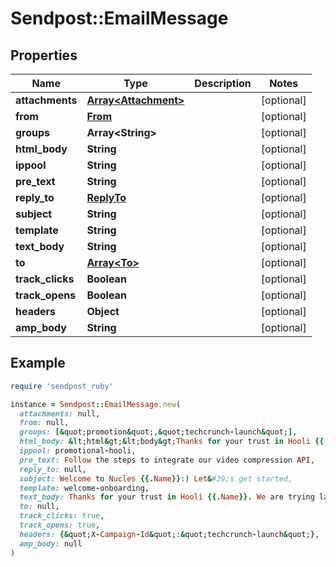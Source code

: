 # Sendpost::EmailMessage

## Properties

| Name | Type | Description | Notes |
| ---- | ---- | ----------- | ----- |
| **attachments** | [**Array&lt;Attachment&gt;**](Attachment.md) |  | [optional] |
| **from** | [**From**](From.md) |  | [optional] |
| **groups** | **Array&lt;String&gt;** |  | [optional] |
| **html_body** | **String** |  | [optional] |
| **ippool** | **String** |  | [optional] |
| **pre_text** | **String** |  | [optional] |
| **reply_to** | [**ReplyTo**](ReplyTo.md) |  | [optional] |
| **subject** | **String** |  | [optional] |
| **template** | **String** |  | [optional] |
| **text_body** | **String** |  | [optional] |
| **to** | [**Array&lt;To&gt;**](To.md) |  | [optional] |
| **track_clicks** | **Boolean** |  | [optional] |
| **track_opens** | **Boolean** |  | [optional] |
| **headers** | **Object** |  | [optional] |
| **amp_body** | **String** |  | [optional] |

## Example

```ruby
require 'sendpost_ruby'

instance = Sendpost::EmailMessage.new(
  attachments: null,
  from: null,
  groups: [&quot;promotion&quot;,&quot;techcrunch-launch&quot;],
  html_body: &lt;html&gt;&lt;body&gt;Thanks for your trust in Hooli {{.Name}}. We are trying launching Nucleus at TechCrunch Disrupt - our cloud based compression platform. That you could easily integrate it into {{.Company}}.&lt;/html&gt;&lt;/body&gt;,
  ippool: promotional-hooli,
  pre_text: Follow the steps to integrate our video compression API,
  reply_to: null,
  subject: Welcome to Nucles {{.Name}}:) Let&#39;s get started,
  template: welcome-onboarding,
  text_body: Thanks for your trust in Hooli {{.Name}}. We are trying launching Nucleus at TechCrunch Disrupt - our cloud based compression platform. That you could easily integrate it into {{.Company}},
  to: null,
  track_clicks: true,
  track_opens: true,
  headers: {&quot;X-Campaign-Id&quot;:&quot;techcrunch-launch&quot;},
  amp_body: null
)
```


